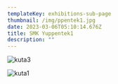 ```yaml
---
templateKey: exhibitions-sub-page
thumbnail: /img/ppentek1.jpg
date: 2023-03-06T05:10:14.676Z
title: SMK Yuppentek1
description: ""
---
```

![kuta3](/img/ppentek2.jpg)

![kuta1](/img/ppentek3.jpg)

